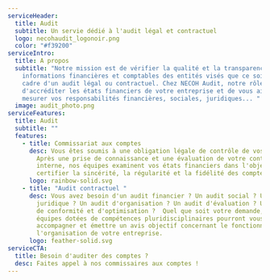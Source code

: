 ```yaml
---
serviceHeader:
  title: Audit
  subtitle: Un servie dédié à l'audit légal et contractuel
  logo: necohaudit_logonoir.png
  color: "#f39200"
serviceIntro:
  title: A propos
  subtitle: "Notre mission est de vérifier la qualité et la transparence des
    informations financières et comptables des entités visés que ce soit dans le
    cadre d'un audit légal ou contractuel. Chez NECOH Audit, notre rôle est
    d'accréditer les états financiers de votre entreprise et de vous aider à
    mesurer vos responsabilités financières, sociales, juridiques... "
  image: audit_photo.png
serviceFeatures:
  title: Audit
  subtitle: ""
  features:
    - title: Commissariat aux comptes
      desc: Vous êtes soumis à une obligation légale de contrôle de vos comptes ?
        Après une prise de connaissance et une évaluation de votre contrôle
        interne, nos équipes examinent vos états financiers dans l'objectif de
        certifier la sincérité, la régularité et la fidélité des comptes.
      logo: rainbow-solid.svg
    - title: "Audit contractuel "
      desc: Vous avez besoin d'un audit financier ? Un audit social ? Un audit
        juridique ? Un audit d'organisation ? Un audit d'évaluation ? Un audit
        de conformité et d'optimisation ?  Quel que soit votre demande, nos
        équipes dotées de compétences pluridisciplinaires pourront vous
        accompagner et émettre un avis objectif concernant le fonctionnement et
        l'organisation de votre entreprise.
      logo: feather-solid.svg
serviceCTA:
  title: Besoin d'auditer des comptes ?
  desc: Faites appel à nos commissaires aux comptes !
---
```


